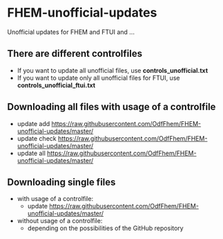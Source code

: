 # FHEM-unofficial-updates
Unofficial updates for FHEM and FTUI and ...

## There are different controlfiles
- If you want to update all unofficial files, use **controls_unofficial.txt**
- If you want to update only all unofficial files for FTUI, use **controls_unofficial_ftui.txt**

## Downloading all files with usage of a controlfile
- update add https://raw.githubusercontent.com/OdfFhem/FHEM-unofficial-updates/master/<controlfile>
- update check https://raw.githubusercontent.com/OdfFhem/FHEM-unofficial-updates/master/<controlfile>
- update all https://raw.githubusercontent.com/OdfFhem/FHEM-unofficial-updates/master/<controlfile>

## Downloading single files
- with usage of a controlfile:
  - update <singlefile> https://raw.githubusercontent.com/OdfFhem/FHEM-unofficial-updates/master/<controlfile>
- without usage of a controlfile:
  - depending on the possibilities of the GitHub repository
